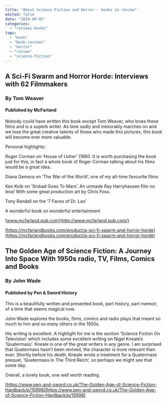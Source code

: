 ```yaml
---
title: "About Science Fiction and Horror - books in review"
edited: false
date: "2019-09-02"
categories:
  - "reviews-books"
tags:
  - "book"
  - "book-reviews"
  - "horror"
  - "review"
  - "science-fiction"
---
```


## A Sci-Fi Swarm and Horror Horde: Interviews with 62 Filmmakers

### By Tom Weaver

#### Published by McFarland

Nobody could have written this book except Tom Weaver, who loves these films and is a superb writer. As time sadly and inexorably marches on and we lose the great creative talents of those who made this pictures, this book will become ever more valuable.

Personal highlights: 

Roger Corman on ‘House of Usher’ (1960. It is worth purchasing the book just for this, in fact a whole book of Roger Corman talking about his films would be a great idea.

Diana Gemora on ‘The War of the World’, one of my all-time favourite films

Ken Kolb on ‘Sinbad Goes To Mars’. An unmade Ray Harryhausen film no less! With some great production art by Chris Foss.

Tony Randall on the ‘7 Faces of Dr. Lao’

A wonderful book on wonderful entertainment

[www.mcfarland.pub.com](http://www.mcfarland.pub.com/)

[https://mcfarlandbooks.com/product/a-sci-fi-swarm-and-horror-horde](https://mcfarlandbooks.com/product/a-sci-fi-swarm-and-horror-horde)

## The Golden Age of Science Fiction: A Journey Into Space With 1950s radio, TV, Films, Comics and Books

### By John Wade

#### Published by Pen & Sword History

This is a beautifully written and presented book, part history, part memoir, of a time that seems magical now.

John Wade explores the books, films, comics and radio plays that meant so much to him and so many others in the 1950s.

His writing is excellent. A highlight for me is the section ‘Science Fiction On Television’ which includes some excellent writing on Nigel Kneale’s ‘Quatermass’. Kneale is one of the great writers in any genre. I am surprised that Quatermass hasn’t been revived, the character is more relevant than ever. Shortly before his death, Kneale wrote a treatment for a Quatermass prequel, ‘Quatermass In The Third Reich’, so perhaps we might see that some day.

Overall, a lovely book, one well worth reading.

[https://www.pen-and-sword.co.uk/The-Golden-Age-of-Science-Fiction-Hardback/p/15998](https://www.pen-and-sword.co.uk/The-Golden-Age-of-Science-Fiction-Hardback/p/15998)
